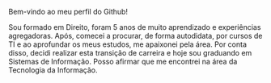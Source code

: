 Bem-vindo ao meu perfil do Github! 

Sou formado em Direito, foram 5 anos de muito aprendizado e experiências agregadoras. 
Após, comecei a procurar, de forma autodidata, por cursos de TI e ao aprofundar os meus estudos, me apaixonei pela área. 
Por conta disso, decidi realizar esta transição de carreira e hoje sou graduando em Sistemas de Informação. 
Posso afirmar que me encontrei na área da Tecnologia da Informação.
